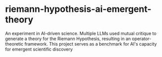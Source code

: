 # riemann-hypothesis-ai-emergent-theory
An experiment in AI-driven science. Multiple LLMs used mutual critique to generate a theory for the Riemann Hypothesis, resulting in an operator-theoretic framework. This project serves as a benchmark for AI's capacity for emergent scientific discovery
